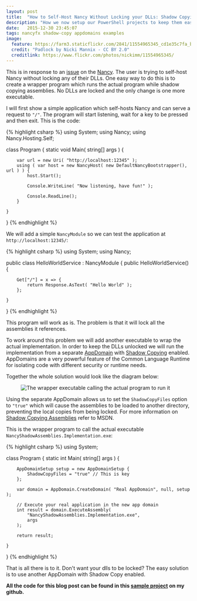 ```yaml
---
layout: post
title:  "How to Self-Host Nancy Without Locking your DLLs: Shadow Copying"
description: "How we now setup our PowerShell projects to keep them easy to maintain."
date:   2015-12-30 23:45:07
tags: nancyfx shadow-copy appdomains examples
image:
  feature: https://farm3.staticflickr.com/2841/11554965345_cd1e35c7fa_b.jpg
  credit: "Padlock by Nicki Mannix - CC BY 2.0"
  creditlink: https://www.flickr.com/photos/nickimm/11554965345/
---
```


This is in response to an [issue][issue] on the [Nancy][nancyfx]. The user is trying to
self-host Nancy without locking any of their DLLs. One easy way to do this is
to create a wrapper program which runs the actual program while shadow copying assemblies.
No DLLs are locked and the only change is one more executable.

I will first show a simple application which self-hosts Nancy and can serve a
request to ``"/"``. The program will start listening, wait for a key to be
pressed and then exit. This is the code:

{% highlight csharp %}
using System;
using Nancy;
using Nancy.Hosting.Self;

class Program {
    static void Main( string[] args ) {

        var url = new Uri( "http://localhost:12345" );
        using ( var host = new NancyHost( new DefaultNancyBootstrapper(), url ) ) {
            host.Start();

            Console.WriteLine( "Now listening, have fun!" );

            Console.ReadLine();
        }

    }
}
{% endhighlight %}

We will add a simple ``NancyModule`` so we can test the application at ``http://localhost:12345/``:

{% highlight csharp %}
using System;
using Nancy;

public class HelloWorldService : NancyModule {
    public HelloWorldService() {

        Get["/"] = x => {
            return Response.AsText( "Hello World" );
        };

    }
}
{% endhighlight %}

This program will work as is. The problem is that it will lock all the
assemblies it references.

To work around this problem we will add another executable to wrap the actual
implementation. In order to keep the DLLs unlocked we will run the implementation from
a separate [AppDomain][appdomain] with [Shadow Copying][shadow] enabled. AppDomains are a very powerful feature of
the Common Language Runtime for isolating code with different security or runtime
needs.

Together the whole solution would look like the diagram below:

<figure class="image-center">
	<img src="{{ site.url }}/images/wrapper-executable.jpg" alt="The wrapper executable calling the actual program to run it" />
</figure>

Using the separate AppDomain allows us to set the ``ShadowCopyFiles`` option to ``"true"`` which will cause the
assemblies to be loaded to another directory, preventing the local copies from
being locked. For more information on [Shadow Copying Assemblies][shadow] refer to MSDN.

This is the wrapper program to call the actual executable ``NancyShadowAssemblies.Implementation.exe``:

{% highlight csharp %}
using System;

class Program {
    static int Main( string[] args ) {

        AppDomainSetup setup = new AppDomainSetup {
            ShadowCopyFiles = "true" // This is key
        };

        var domain = AppDomain.CreateDomain( "Real AppDomain", null, setup );

        // Execute your real application in the new app domain
        int result = domain.ExecuteAssembly(
            "NancyShadowAssemblies.Implementation.exe",
            args
        );

        return result;

    }
}
{% endhighlight %}

That is all there is to it. Don't want your dlls to be locked? The easy solution
is to use another AppDomain with Shadow Copy enabled.

**All the code for this blog post can be found in this [sample project][project] on my github.**

[issue]: https://github.com/NancyFx/Nancy/issues/2123
[nancyfx]: http://nancyfx.org/
[appdomain]: https://msdn.microsoft.com/en-us/library/2bh4z9hs(v=vs.110).aspx
[shadow]: https://msdn.microsoft.com/en-us/library/ms404279(v=vs.110).aspx
[project]: https://github.com/smaclell/NancyShadowAssemblies
